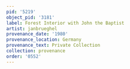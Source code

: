 ```yaml
---
pid: '5219'
object_pid: '3181'
label: Forest Interior with John the Baptist
artist: janbrueghel
provenance_date: '1980'
provenance_location: Germany
provenance_text: Private Collection
collection: provenance
order: '0552'
---
```

